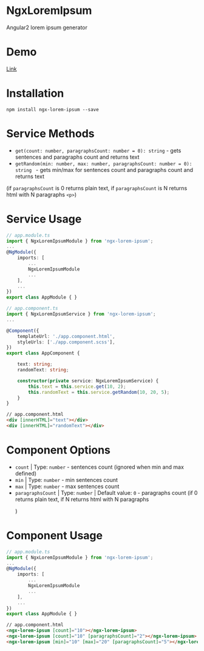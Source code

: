 # NgxLoremIpsum
Angular2 lorem ipsum generator

# Demo
[Link](https://lukasz-galka.github.io/ngx-lorem-ipsum-demo/)

# Installation
```npm install ngx-lorem-ipsum --save```

# Service Methods
- `get(count: number, paragraphsCount: number = 0): string` - gets sentences and paragraphs count and returns text
- `getRandom(min: number, max: number, paragraphsCount: number = 0): string ` - gets min/max for sentences count and paragraphs count and returns text 

(if `paragraphsCount` is 0 returns plain text, if `paragraphsCount` is N returns html with N paragraphs `<p>`)

# Service Usage
````ts
// app.module.ts
import { NgxLoremIpsumModule } from 'ngx-lorem-ipsum';
...
@NgModule({
    imports: [
        ...
        NgxLoremIpsumModule
        ...
    ],
    ...
})
export class AppModule { }
````

````ts
// app.component.ts
import { NgxLoremIpsumService } from 'ngx-lorem-ipsum';
...

@Component({
    templateUrl: './app.component.html',
    styleUrls: ['./app.component.scss'],
})
export class AppComponent {    

    text: string;
    randomText: string;

    constructor(private service: NgxLoremIpsumService) {
        this.text = this.service.get(10, 2);
        this.randomText = this.service.getRandom(10, 20, 5);
    }
}

````

````html
// app.component.html
<div [innerHTML]="text"></div>
<div [innerHTML]="randomText"></div>
````

# Component Options
- `count` | Type: `number` - sentences count (ignored when min and max defined)
- `min` | Type: `number` - min sentences count
- `max` | Type: `number` - max sentences count
- `paragraphsCount` | Type: `number` | Default value: `0` - paragraphs count (if 0 returns plain text, if N returns html with N paragraphs <p>)

# Component Usage
````ts
// app.module.ts
import { NgxLoremIpsumModule } from 'ngx-lorem-ipsum';
...
@NgModule({
    imports: [
        ...
        NgxLoremIpsumModule
        ...
    ],
    ...
})
export class AppModule { }
````

````html
// app.component.html
<ngx-lorem-ipsum [count]="10"></ngx-lorem-ipsum>
<ngx-lorem-ipsum [count]="10" [paragraphsCount]="2"></ngx-lorem-ipsum>
<ngx-lorem-ipsum [min]="10" [max]="20" [paragraphsCount]="5"></ngx-lorem-ipsum>
````
